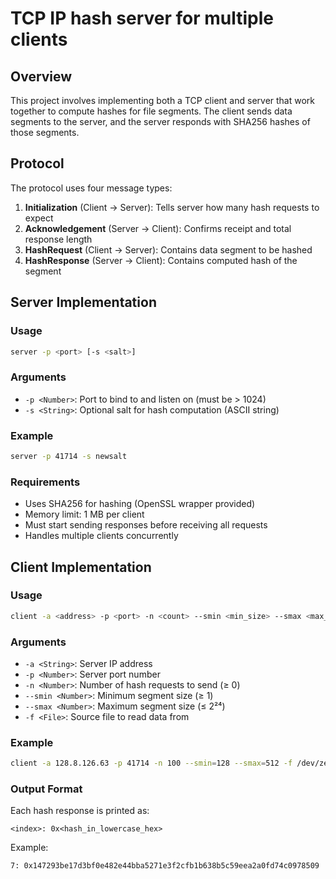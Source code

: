 # TCP IP hash server for multiple clients

## Overview

This project involves implementing both a TCP client and server that work together to compute hashes for file segments. The client sends data segments to the server, and the server responds with SHA256 hashes of those segments.

## Protocol

The protocol uses four message types:
1. **Initialization** (Client → Server): Tells server how many hash requests to expect
2. **Acknowledgement** (Server → Client): Confirms receipt and total response length
3. **HashRequest** (Client → Server): Contains data segment to be hashed
4. **HashResponse** (Server → Client): Contains computed hash of the segment

## Server Implementation

### Usage
```bash
server -p <port> [-s <salt>]
```

### Arguments
- `-p <Number>`: Port to bind to and listen on (must be > 1024)
- `-s <String>`: Optional salt for hash computation (ASCII string)

### Example
```bash
server -p 41714 -s newsalt
```

### Requirements
- Uses SHA256 for hashing (OpenSSL wrapper provided)
- Memory limit: 1 MB per client
- Must start sending responses before receiving all requests
- Handles multiple clients concurrently

## Client Implementation

### Usage
```bash
client -a <address> -p <port> -n <count> --smin <min_size> --smax <max_size> -f <file>
```

### Arguments
- `-a <String>`: Server IP address
- `-p <Number>`: Server port number
- `-n <Number>`: Number of hash requests to send (≥ 0)
- `--smin <Number>`: Minimum segment size (≥ 1)
- `--smax <Number>`: Maximum segment size (≤ 2²⁴)
- `-f <File>`: Source file to read data from

### Example
```bash
client -a 128.8.126.63 -p 41714 -n 100 --smin=128 --smax=512 -f /dev/zero
```

### Output Format
Each hash response is printed as:
```
<index>: 0x<hash_in_lowercase_hex>
```

Example:
```
7: 0x147293be17d3bf0e482e44bba5271e3f2cfb1b638b5c59eea2a0fd74c0978509
```